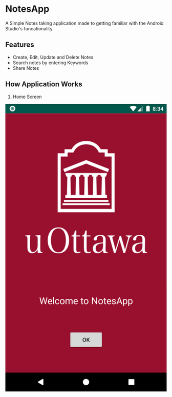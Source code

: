 # NotesApp
A Simple Notes taking application made to getting familiar with the Android Studio's funcationality
  
## Features 
- Create, Edit, Update and Delete Notes
- Search notes by entering Keywords
- Share Notes

## How Application Works

1. Home Screen

<img src="https://github.com/vir007/NotesApp/blob/master/Screenshots/home.png" alt="Home Screen of App" />


